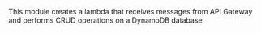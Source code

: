 This module creates a lambda that receives messages from API Gateway and performs CRUD operations on a DynamoDB database